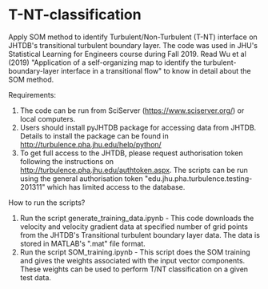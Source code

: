 # T-NT-classification
Apply SOM method to identify Turbulent/Non-Turbulent (T-NT) interface on JHTDB's transitional turbulent boundary layer. The code was used in JHU's Statistical Learning for Engineers course during Fall 2019.
Read Wu et al (2019) "Application of a self-organizing map to identify the turbulent-boundary-layer interface in a transitional flow" to know in detail about the SOM method.

Requirements:
1. The code can be run from SciServer (https://www.sciserver.org/) or local computers. 
2. Users should install pyJHTDB package for accessing data from JHTDB. Details to install the package can be found in http://turbulence.pha.jhu.edu/help/python/
3. To get full access to the JHTDB, please request authorisation token following the instructions on http://turbulence.pha.jhu.edu/authtoken.aspx. The scripts can be run using the general authorisation token "edu.jhu.pha.turbulence.testing-201311" which has limited access to the database.

How to run the scripts?
1. Run the script generate_training_data.ipynb - This code downloads the velocity and velocity gradient data at specified number of grid points from the JHTDB's Transitional turbulent boundary layer data. The data is stored in MATLAB's ".mat" file format.
2. Run the script SOM_training.ipynb - This script does the SOM training and gives the weights associated with the input vector components. These weights can be used to perform T/NT classification on a given test data.

